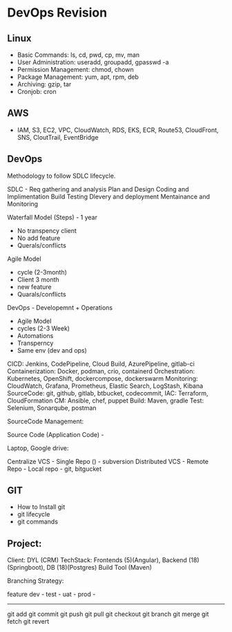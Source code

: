 # DevOps Revision

## Linux 
- Basic Commands: ls, cd, pwd, cp, mv, man
- User Administration: useradd, groupadd, gpasswd -a
- Permission Management: chmod, chown
- Package Management: yum, apt, rpm, deb
- Archiving: gzip, tar
- Cronjob: cron

## AWS
- IAM, S3, EC2, VPC, CloudWatch, RDS, EKS, ECR, Route53, CloudFront, SNS, CloutTrail, EventBridge

## DevOps
Methodology to follow SDLC lifecycle.

SDLC - 
Req gathering and analysis
Plan and Design
Coding and Implimentation
Build
Testing
Dlevery and deployment
Mentainance and Monitoring

Waterfall Model (Steps) - 1 year
- No transpency client 
- No add feature
- Querals/conflicts

Agile Model 
- cycle (2-3month) 
- Client 3 month
- new feature
- Quarals/conflicts

DevOps - Developemnt + Operations
- Agile Model
- cycles (2-3 Week)
- Automations
- Transperncy
- Same env (dev and ops)


CICD: Jenkins, CodePipeline, Cloud Build, AzurePipeline, gitlab-ci
Containerization: Docker, podman, crio, containerd
Orchestration: Kubernetes, OpenShift, dockercompose, dockerswarm
Monitoring: CloudWatch, Grafana, Prometheus, Elastic Search, LogStash, Kibana
SourceCode: git, github, gitlab, btbucket, codecommit, 
IAC: Terraform, CloudFormation
CM: Ansible, chef, puppet
Build: Maven, gradle
Test: Selenium, Sonarqube, postman


SourceCode Management:

Source Code (Application Code) - 

Laptop, Google drive: 

Centralize VCS - Single Repo () - subversion
Distributed VCS - Remote Repo - Local repo - git, bitgucket



## GIT

- How to Install git
- git lifecycle
- git commands


Project:
-------

Client: DYL (CRM)
TechStack: Frontends (5)(Angular), Backend (18)(Springboot), DB (18)(Postgres)
Build Tool (Maven)

Branching Strategy:

 feature
dev - 
test - 
uat - 
prod - 

-----------

git add
git commit 
git push 
git pull
git checkout
git branch
git merge
git fetch
git revert
 


